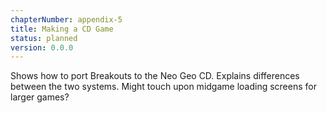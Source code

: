 ```yaml
---
chapterNumber: appendix-5
title: Making a CD Game
status: planned
version: 0.0.0
---
```


Shows how to port Breakouts to the Neo Geo CD. Explains differences between the two systems. Might touch upon midgame loading screens for larger games?
